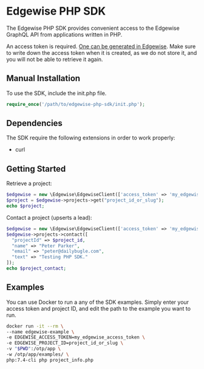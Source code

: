 # Edgewise PHP SDK

The Edgewise PHP SDK provides convenient access to the
Edgewise GraphQL API from applications written in PHP.

An access token is required. [One can be generated in Edgewise](https://sellercentral.edgewiserealty.com/profile/access-tokens). Make sure to
write down the access token when it is created, as we
do not store it, and you will not be able to retrieve
it again.

## Manual Installation

To use the SDK, include the init.php file.

```php
require_once('/path/to/edgewise-php-sdk/init.php');
```

## Dependencies

The SDK require the following extensions in order to work properly:

- curl

## Getting Started

Retrieve a project:

```php
$edgewise = new \Edgewise\EdgewiseClient(['access_token' => 'my_edgewise_access_token']);
$project = $edgewise->projects->get("project_id_or_slug");
echo $project;
```

Contact a project (upserts a lead):

```php
$edgewise = new \Edgewise\EdgewiseClient(['access_token' => 'my_edgewise_access_token']);
$edgewise->projects->contact([
  "projectId" => $project_id,
  "name" => "Peter Parker",
  "email" => "peter@dailybugle.com",
  "text" => "Testing PHP SDK."
]);
echo $project_contact;
```

## Examples

You can use Docker to run a any of the SDK examples.
Simply enter your access token and project ID, and edit the path to
the example you want to run.

```bash
docker run -it --rm \
--name edgewise-example \
-e EDGEWISE_ACCESS_TOKEN=my_edgewise_access_token \
-e EDGEWISE_PROJECT_ID=project_id_or_slug \
-v "$PWD":/otp/app \
-w /otp/app/examples/ \
php:7.4-cli php project_info.php
```
